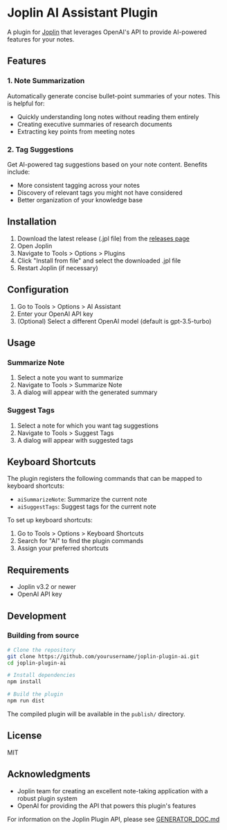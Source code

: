 # Joplin AI Assistant Plugin

A plugin for [Joplin](https://joplinapp.org/) that leverages OpenAI's API to provide AI-powered features for your notes.

## Features

### 1. Note Summarization

Automatically generate concise bullet-point summaries of your notes. This is helpful for:
- Quickly understanding long notes without reading them entirely
- Creating executive summaries of research documents
- Extracting key points from meeting notes

### 2. Tag Suggestions

Get AI-powered tag suggestions based on your note content. Benefits include:
- More consistent tagging across your notes
- Discovery of relevant tags you might not have considered
- Better organization of your knowledge base

## Installation

1. Download the latest release (.jpl file) from the [releases page](https://github.com/yourusername/joplin-plugin-ai/releases)
2. Open Joplin
3. Navigate to Tools > Options > Plugins
4. Click "Install from file" and select the downloaded .jpl file
5. Restart Joplin (if necessary)

## Configuration

1. Go to Tools > Options > AI Assistant
2. Enter your OpenAI API key
3. (Optional) Select a different OpenAI model (default is gpt-3.5-turbo)

## Usage

### Summarize Note
1. Select a note you want to summarize
2. Navigate to Tools > Summarize Note
3. A dialog will appear with the generated summary

### Suggest Tags
1. Select a note for which you want tag suggestions
2. Navigate to Tools > Suggest Tags
3. A dialog will appear with suggested tags

## Keyboard Shortcuts

The plugin registers the following commands that can be mapped to keyboard shortcuts:
- `aiSummarizeNote`: Summarize the current note
- `aiSuggestTags`: Suggest tags for the current note

To set up keyboard shortcuts:
1. Go to Tools > Options > Keyboard Shortcuts
2. Search for "AI" to find the plugin commands
3. Assign your preferred shortcuts

## Requirements

- Joplin v3.2 or newer
- OpenAI API key

## Development

### Building from source

```bash
# Clone the repository
git clone https://github.com/yourusername/joplin-plugin-ai.git
cd joplin-plugin-ai

# Install dependencies
npm install

# Build the plugin
npm run dist
```

The compiled plugin will be available in the `publish/` directory.

## License

MIT

## Acknowledgments

- Joplin team for creating an excellent note-taking application with a robust plugin system
- OpenAI for providing the API that powers this plugin's features

For information on the Joplin Plugin API, please see [GENERATOR_DOC.md](./GENERATOR_DOC.md)

